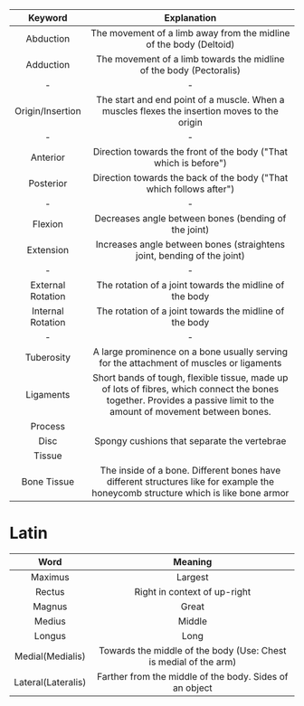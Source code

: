 |Keyword|Explanation
|:-:|:-:
|Abduction|The movement of a limb away from the midline of the body (Deltoid)
|Adduction|The movement of a limb towards the midline of the body (Pectoralis)
|-|-
|Origin/Insertion|The start and end point of a muscle. When a muscles flexes the insertion moves to the origin
|-|-
|Anterior|Direction towards the front of the body ("That which is before")
|Posterior|Direction towards the back of the body ("That which follows after")
|-|-
|Flexion|Decreases angle between bones (bending of the joint)
|Extension|Increases angle between bones (straightens joint, bending of the joint)
|-|-
|External Rotation|The rotation of a joint towards the midline of the body
|Internal Rotation|The rotation of a joint towards the midline of the body
|-|- 
|Tuberosity|A large prominence on a bone usually serving for the attachment of muscles or ligaments
|Ligaments|Short bands of tough, flexible tissue, made up of lots of fibres, which connect the bones together. Provides a passive limit to the amount of movement between bones.
|Process|
|Disc|Spongy cushions that separate the vertebrae
|Tissue|
|Bone Tissue|The inside of a bone. Different bones have different structures like for example the honeycomb structure which is like bone armor

# Latin
|Word|Meaning
|:-:|:-:
|Maximus|Largest
|Rectus|Right in context of up-right
|Magnus|Great
|Medius|Middle
|Longus|Long
|Medial(Medialis)|Towards the middle of the body (Use: Chest is medial of the arm)
|Lateral(Lateralis)|Farther from the middle of the body. Sides of an object